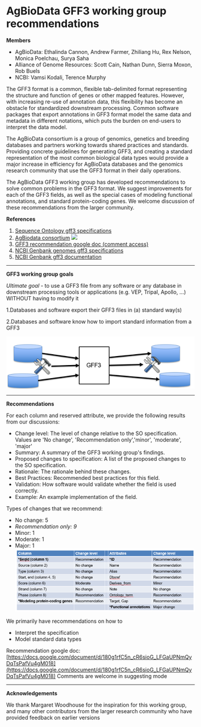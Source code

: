 # AgBioData GFF3 working group recommendations

**Members**
 - AgBioData: Ethalinda Cannon, Andrew Farmer, Zhiliang Hu, Rex Nelson, Monica Poelchau, Surya Saha
 - Alliance of Genome Resources: Scott Cain, Nathan Dunn, Sierra Moxon, Rob Buels
 - NCBI: Vamsi Kodali, Terence Murphy


The GFF3 format is a common, flexible tab-delimited format representing the structure and function of genes or other mapped features. However, with increasing re-use of annotation data, this flexibility has become an obstacle for standardized downstream processing. Common software packages that export annotations in GFF3 format model the same data and metadata in different notations, which puts the burden on end-users to interpret the data model.

The AgBioData consortium is a group of genomics, genetics and breeding databases and partners working towards shared practices and standards. Providing concrete guidelines for generating GFF3, and creating a standard representation of the most common biological data types would provide a major increase in efficiency for AgBioData databases and the genomics research community that use the GFF3 format in their daily operations.

The AgBioData GFF3 working group has developed recommendations to solve common problems in the GFF3 format. We suggest improvements for each of the GFF3 fields, as well as the special cases of modeling functional annotations, and standard protein-coding genes. We welcome discussion of these recommendations from the larger community.
 
**References**
1.  [Sequence Ontology gff3 specifications](https://github.com/The-Sequence-Ontology/Specifications/blob/master/gff3.md)
2.  [AgBiodata consortium](https://www.agbiodata.org/) ![](https://www.agbiodata.org/sites/default/files/styles/newtopimage/public/imageblock/AgBioData-websiteHeader_v2.png?itok=_Z2cIMbc)
3. [GFF3 recommendation google doc (comment access)](https://docs.google.com/document/d/180g1rfC5n_cR6sioG_LFGaUPNmQyDqTsPafVu4gM018/edit#)
4.  [NCBI Genbank genomes gff3 specifications](https://www.ncbi.nlm.nih.gov/sites/genbank/genomes_gff/)
5.  [NCBI Genbank gff3 documentation](https://www.ncbi.nlm.nih.gov/datasets/docs/about-ncbi-gff3/)
*****

**GFF3 working group goals**

*Ultimate goal* - to use a GFF3 file from any software or any database in downstream processing tools or applications (e.g. VEP, Tripal, Apollo, ...) WITHOUT having to modify it

1.Databases and software export their GFF3 files in (a) standard way(s)

2.Databases and software know how to import standard information from a GFF3

![Goals](https://github.com/NAL-i5K/AgBioData_GFF3_recommendation/blob/a0b7e70577b27d7c2c15451ed90802b3bfb90a6d/docs/Goals.png)


*****
**Recommendations**

For each column and reserved attribute, we provide the following results from our discussions:
 - Change level: The level of change relative to the SO specification. Values are 'No change', 'Recommendation only','minor', 'moderate', 'major'
 - Summary: A summary of the GFF3 working group's findings.
 - Proposed changes to specification: A list of the proposed changes to the SO specification.
 - Rationale: The rationale behind these changes.
 - Best Practices: Recommended best practices for this field.
 - Validation: How software would validate whether the field is used correctly.  
 - Example: An example implementation of the field. 

Types of changes that we recommend:
 - No change: 5
 - *Recommendation only: 9*
 - Minor: 1
 - Moderate: 1
 - Major: 1
![Summary](https://github.com/NAL-i5K/AgBioData_GFF3_recommendation/blob/087dd3dbda6af8b82125d237e1c6fc25f9938594/docs/Summaryofrecommendations_Jul17.png)

We primarily have recommendations on how to
 - Interpret the specification
 - Model standard data types

Recommendation google doc: [https://docs.google.com/document/d/180g1rfC5n_cR6sioG_LFGaUPNmQyDqTsPafVu4gM018](https://docs.google.com/document/d/180g1rfC5n_cR6sioG_LFGaUPNmQyDqTsPafVu4gM018)
Comments are welcome in suggesting mode


*****
**Acknowledgements**

We thank Margaret Woodhouse for the inspiration for this working group, and many other contributors from the larger research community who have provided feedback on earlier versions
